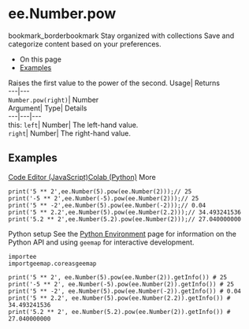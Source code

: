  
#  ee.Number.pow 
bookmark_borderbookmark Stay organized with collections  Save and categorize content based on your preferences. 
  * On this page
  * [Examples](https://developers.google.com/earth-engine/apidocs/ee-number-pow#examples)


Raises the first value to the power of the second. 
Usage| Returns  
---|---  
`Number.pow(right)`| Number  
Argument| Type| Details  
---|---|---  
this: `left`| Number| The left-hand value.  
`right`| Number| The right-hand value.  
## Examples
[Code Editor (JavaScript)](https://developers.google.com/earth-engine/apidocs/ee-number-pow#code-editor-javascript-sample)[Colab (Python)](https://developers.google.com/earth-engine/apidocs/ee-number-pow#colab-python-sample) More
```
print('5 ** 2',ee.Number(5).pow(ee.Number(2)));// 25
print('-5 ** 2',ee.Number(-5).pow(ee.Number(2)));// 25
print('5 ** -2',ee.Number(5).pow(ee.Number(-2)));// 0.04
print('5 ** 2.2',ee.Number(5).pow(ee.Number(2.2)));// 34.493241536
print('5.2 ** 2',ee.Number(5.2).pow(ee.Number(2)));// 27.040000000
```
Python setup
See the [ Python Environment](https://developers.google.com/earth-engine/guides/python_install) page for information on the Python API and using `geemap` for interactive development.
```
importee
importgeemap.coreasgeemap
```
```
print('5 ** 2', ee.Number(5).pow(ee.Number(2)).getInfo()) # 25
print('-5 ** 2', ee.Number(-5).pow(ee.Number(2)).getInfo()) # 25
print('5 ** -2', ee.Number(5).pow(ee.Number(-2)).getInfo()) # 0.04
print('5 ** 2.2', ee.Number(5).pow(ee.Number(2.2)).getInfo()) # 34.493241536
print('5.2 ** 2', ee.Number(5.2).pow(ee.Number(2)).getInfo()) # 27.040000000
```

